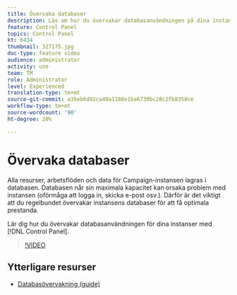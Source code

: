 ```yaml
---
title: Övervaka databaser
description: Läs om hur du övervakar databasanvändningen på dina instanser.
feature: Control Panel
topics: Control Panel
kt: 6434
thumbnail: 327175.jpg
doc-type: feature video
audience: administrator
activity: use
team: TM
role: Administrator
level: Experienced
translation-type: tm+mt
source-git-commit: a16eb6d92ca40a1188e1ba6730bc28c2fb8358ce
workflow-type: tm+mt
source-wordcount: '90'
ht-degree: 20%

---
```



# Övervaka databaser

Alla resurser, arbetsflöden och data för Campaign-instansen lagras i databasen. Databasen når sin maximala kapacitet kan orsaka problem med instansen (oförmåga att logga in, skicka e-post osv.). Därför är det viktigt att du regelbundet övervakar instansens databaser för att få optimala prestanda.

Lär dig hur du övervakar databasanvändningen för dina instanser med [!DNL Control Panel].

>[!VIDEO](https://video.tv.adobe.com/v/327175?quality=12)

## Ytterligare resurser

* [Databasövervakning (guide)](https://experienceleague.adobe.com/docs/control-panel/using/performance-monitoring/database-monitoring.html?lang=en#performance-monitoring)
